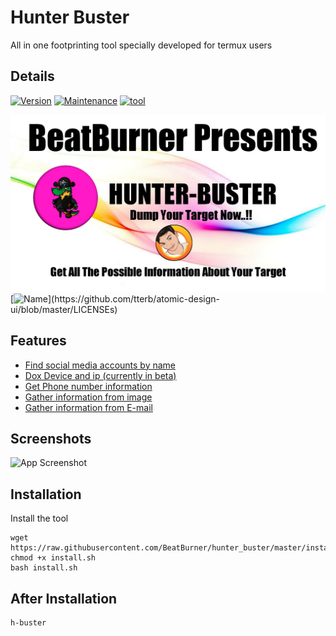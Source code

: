
# Hunter Buster

All in one footprinting tool specially developed for termux users


## Details

[![Version](https://img.shields.io/badge/Version-Beta-yellowgreen)](https://github.com/tterb/atomic-design-ui/blob/master/LICENSEs)
[![Maintenance](https://img.shields.io/badge/Maintained-Yes-red)](https://opensource.org/licenses/)
[![tool](https://img.shields.io/badge/Tool-hbuster-blue)](http://www.gnu.org/licenses/agpl-3.0)

  
![Logo](https://github.com/BeatBurner/hunter_buster/blob/master/20210716_211401.jpg)
[![Name](https://img.shields.io/badge/Mr%20-Rahim-green?style=for-the-badge&logo=appveyor?)](https://github.com/tterb/atomic-design-ui/blob/master/LICENSEs)
## Features

 - [Find social media accounts by name](https://techyinfo.tech)
 - [Dox Device and ip (currently in beta)](https://techyinfi.tech)
 - [Get Phone number information](https://Techyinfo.tech)
 - [Gather information from image](https://Techyinfo.tech)
 - [Gather information from E-mail](https://Techyinfo.tech)

  
## Screenshots

![App Screenshot](https://via.placeholder.com/468x300?text=App+Screenshot+Here)

  
## Installation

Install the tool

```cd $HOME
wget https://raw.githubusercontent.com/BeatBurner/hunter_buster/master/install.sh
chmod +x install.sh
bash install.sh
```
 ## After Installation
```
h-buster
```



